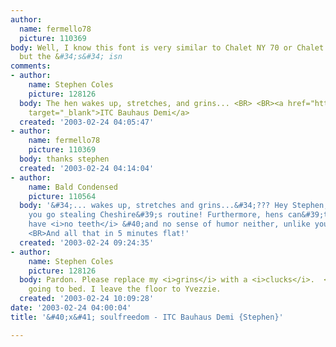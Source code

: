 ```yaml
---
author:
  name: fermello78
  picture: 110369
body: Well, I know this font is very similar to Chalet NY 70 or Chalet London 70,
  but the &#34;s&#34; isn
comments:
- author:
    name: Stephen Coles
    picture: 128126
  body: The hen wakes up, stretches, and grins... <BR> <BR><a href="http://www.myfonts.com/fonts/bitstream/itc-bauhaus/demi/testdrive.html?s=soulfreedom&amp;p=48&amp;refby=typographica"
    target="_blank">ITC Bauhaus Demi</a>
  created: '2003-02-24 04:05:47'
- author:
    name: fermello78
    picture: 110369
  body: thanks stephen
  created: '2003-02-24 04:14:04'
- author:
    name: Bald Condensed
    picture: 110564
  body: '&#34;... wakes up, stretches and grins...&#34;??? Hey Stephen, don&#39;t
    you go stealing Cheshire&#39;s routine! Furthermore, hens can&#39;t grin, they
    have <i>no teeth</i> &#40;and no sense of humor neither, unlike you&#41;. =D <BR>
    <BR>And all that in 5 minutes flat!'
  created: '2003-02-24 09:24:35'
- author:
    name: Stephen Coles
    picture: 128126
  body: Pardon. Please replace my <i>grins</i> with a <i>clucks</i>.  <BR>Now I&#39;m
    going to bed. I leave the floor to Yvezzie.
  created: '2003-02-24 10:09:28'
date: '2003-02-24 04:00:04'
title: '&#40;x&#41; soulfreedom - ITC Bauhaus Demi {Stephen}'

---
```

